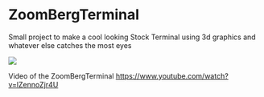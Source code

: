 # ZoomBergTerminal
Small project to make a cool looking Stock Terminal using 3d graphics and whatever else catches the most eyes

![](zoomerbergterminal.png)

Video of the ZoomBergTerminal
https://www.youtube.com/watch?v=lZennoZjr4U
